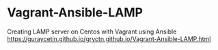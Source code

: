# Vagrant-Ansible-LAMP
Creating LAMP server on Centos with Vagrant using Ansible
<br>https://guraycetin.github.io/gryctn.github.io/Vagrant-Ansible-LAMP.html
